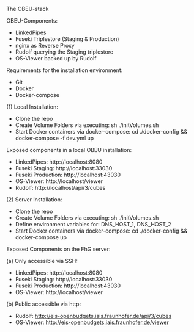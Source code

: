 The OBEU-stack

OBEU-Components:
- LinkedPipes
- Fuseki Triplestore (Staging & Production)
- nginx as Reverse Proxy
- Rudolf querying the Staging triplestore
- OS-Viewer backed up by Rudolf

Requirements for the installation environment:
- Git
- Docker 
- Docker-compose

(1) Local Installation:
- Clone the repo
- Create Volume Folders via executing: sh ./initVolumes.sh
- Start Docker containers via docker-compose:
    cd ./docker-config && docker-compose -f dev.yml up

Exposed components in a local OBEU installation:
- LinkedPipes: http://localhost:8080
- Fuseki Staging: http://localhost:33030
- Fuseki Production: http://localhost:43030
- OS-Viewer: http://localhost/viewer
- Rudolf: http://localhost/api/3/cubes

(2) Server Installation:
- Clone the repo
- Create Volume Folders via executing: sh ./initVolumes.sh
- Define environment variables for: DNS_HOST_1, DNS_HOST_2
- Start Docker containers via docker-compose:
    cd ./docker-config && docker-compose up

Exposed Components on the FhG server:

(a) Only accessible via SSH:
- LinkedPipes: http://localhost:8080
- Fuseki Staging: http://localhost:33030
- Fuseki Production: http://localhost:43030
- OS-Viewer: http://localhost/viewer

(b) Public accessible via http:
- Rudolf: http://eis-openbudgets.iais.fraunhofer.de/api/3/cubes
- OS-Viewer: http://eis-openbudgets.iais.fraunhofer.de/viewer
